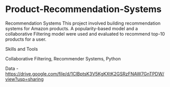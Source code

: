 # Product-Recommendation-Systems
Recommendation Systems
This project involved building recommendation systems for Amazon products. A popularity-based model and a collaborative Filtering model were used and evaluated to recommend top-10 products for a user.

Skills and Tools

Collaborative Filtering, Recommender Systems, Python

Data -https://drive.google.com/file/d/1ClBptsK3V5KgKXtK2GSRzFNAW7GnTPDW/view?usp=sharing
